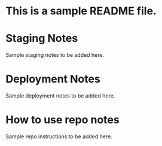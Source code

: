 # This is a sample README file.

# Staging Notes
Sample staging notes to be added here.
# Deployment Notes
Sample deployment notes to be added here.
# How to use repo notes
Sample repo instructions to be added here.

